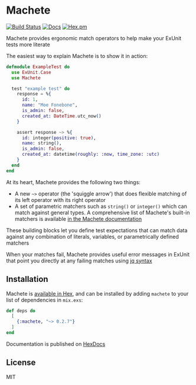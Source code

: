 # Machete

[![Build Status](https://github.com/mtrudel/machete/workflows/Elixir%20CI/badge.svg)](https://github.com/mtrudel/machete/actions)
[![Docs](https://img.shields.io/badge/api-docs-green.svg?style=flat)](https://hexdocs.pm/machete)
[![Hex.pm](https://img.shields.io/hexpm/v/machete.svg?style=flat&color=blue)](https://hex.pm/packages/machete)

Machete provides ergonomic match operators to help make your ExUnit tests more literate

The easiest way to explain Machete is to show it in action:

```elixir
defmodule ExampleTest do
  use ExUnit.Case
  use Machete

  test "example test" do
    response = %{
      id: 1,
      name: "Moe Fonebone",
      is_admin: false,
      created_at: DateTime.utc_now()
    }

    assert response ~> %{
      id: integer(positive: true),
      name: string(),
      is_admin: false,
      created_at: datetime(roughly: :now, time_zone: :utc)
    }
  end
end
```

At its heart, Machete provides the following two things:

* A new `~>` operator (the 'squiggle arrow') that does flexible matching of 
  its left operator with its right operator
* A set of parametric matchers such as `string()` or `integer()` which can match
  against general types. A comprehensive list of Machete's built-in matchers is
  available [in the Machete
  documentation](https://hexdocs.pm/machete/Machete.html)

These building blocks let you define test expectations that can match data against any
combination of literals, variables, or parametrically defined matchers

When your matches fail, Machete provides useful error messages in ExUnit that point you directly
at any failing matches using [jq syntax](https://stedolan.github.io/jq/manual/#Basicfilters)

## Installation

Machete is [available in Hex](https://hex.pm/packages/machete), and can be
installed by adding `machete` to your list of dependencies in `mix.exs`:

```elixir
def deps do
  [
    {:machete, "~> 0.2.7"}
  ]
end
```

Documentation is published on [HexDocs](https://hexdocs.pm/machete)

## License

MIT
